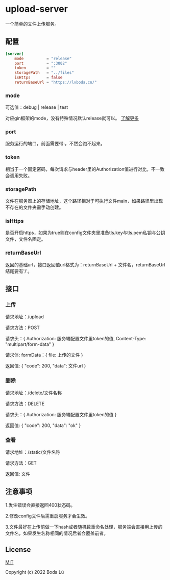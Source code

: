 # upload-server
一个简单的文件上传服务。

## 配置

``` toml
[server]
    mode          = "release"
    port          = ":3002"
    token         = ""
    storagePath   = "../files"
    isHttps       = false
    returnBaseUrl = "https://lvboda.cn/"
```

### mode

可选值：debug | release | test

对应gin框架的mode，没有特殊情况默认release就可以。 [了解更多](https://gin-gonic.com/zh-cn/)

### port

服务运行的端口，前面需要带:，不然会跑不起来。

### token

相当于一个固定密码，每次请求与header里的Authorization值进行对比，不一致会调用失败。

### storagePath

文件在服务器上的存储地址，这个路径相对于可执行文件main，如果路径里出现不存在的文件夹需手动创建。

### isHttps

是否开启https，如果为true则在config文件夹里准备tls.key与tls.pem私钥与公钥文件，文件名固定。

### returnBaseUrl

返回的基础url，接口返回值url格式为：returnBaseUrl + 文件名，returnBaseUrl结尾要有'/'。

## 接口

### 上传

请求地址：/upload

请求方法：POST

请求头：{ Authorization: 服务端配置文件里token的值, Content-Type: "multipart/form-data" }

请求体: formData：{ file: 上传的文件 }

返回值: { "code": 200, "data": 文件url }

### 删除

请求地址：/delete/文件名称

请求方法：DELETE

请求头：{ Authorization: 服务端配置文件里token的值 }

返回值: { "code": 200, "data": "ok" }

### 查看

请求地址：/static/文件名称

请求方法：GET

返回值: 文件

## 注意事项

1.发生错误会直接返回400状态码。

2.修改config文件后需重启服务才会生效。

3.文件最好在上传前做一下hash或者随机数重命名处理，服务端会直接用上传的文件名，如果发生名称相同的情况后者会覆盖前者。

## License

[MIT](https://github.com/lvboda/upload-server/blob/master/LICENSE)

Copyright (c) 2022 Boda Lü
